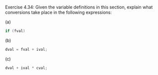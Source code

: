 Exercise 4.34: Given the variable definitions in this section, explain what
conversions take place in the following expressions:

(a)
```cpp
if (fval)
```
(b)
```cpp
dval = fval + ival;
```
(c)
```cpp
dval + ival * cval;
```